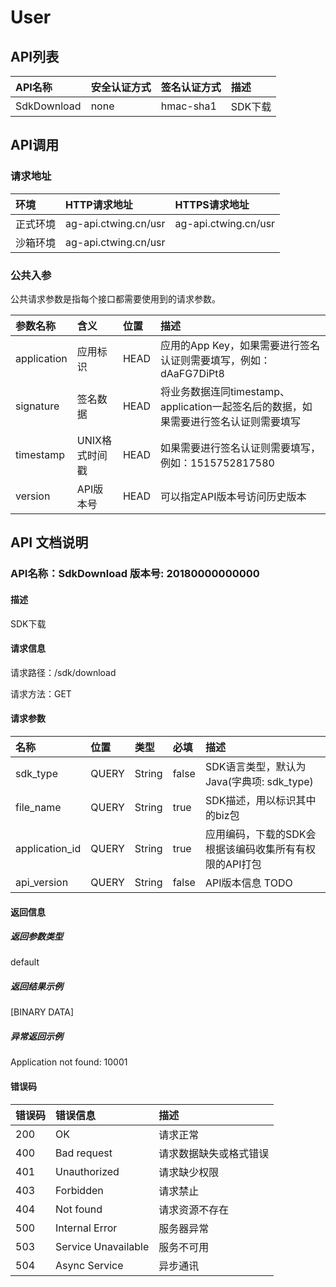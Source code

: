 # User
## API列表
|API名称 | 安全认证方式 | 签名认证方式 | 描述 |
|:-------|:------|:--------|:--------|
|SdkDownload|none|hmac-sha1|SDK下载|

## API调用
### 请求地址

|环境 | HTTP请求地址  | HTTPS请求地址 |
|:-------|:------|:--------|
|正式环境|ag-api.ctwing.cn/usr|ag-api.ctwing.cn/usr|
|沙箱环境|ag-api.ctwing.cn/usr||

### 公共入参

公共请求参数是指每个接口都需要使用到的请求参数。

|参数名称 | 含义  | 位置 | 描述|
|:-------|:------|:--------|:--------|
|application|应用标识|HEAD|应用的App Key，如果需要进行签名认证则需要填写，例如：dAaFG7DiPt8|
|signature|签名数据|HEAD|将业务数据连同timestamp、application一起签名后的数据，如果需要进行签名认证则需要填写|
|timestamp|UNIX格式时间戳|HEAD|如果需要进行签名认证则需要填写，例如：1515752817580|
|version|API版本号|HEAD|可以指定API版本号访问历史版本|

## API 文档说明
### API名称：SdkDownload   版本号: 20180000000000

#### 描述

SDK下载

#### 请求信息

请求路径：/sdk/download

请求方法：GET

#### 请求参数

|名称 | 位置| 类型| 必填| 描述|
|:-------|:------|:--------|:--------|:--------|
|sdk_type|QUERY|String|false|SDK语言类型，默认为Java(字典项: sdk_type)|
|file_name|QUERY|String|true|SDK描述，用以标识其中的biz包|
|application_id|QUERY|String|true|应用编码，下载的SDK会根据该编码收集所有有权限的API打包|
|api_version|QUERY|String|false|API版本信息 TODO|


#### 返回信息

##### 返回参数类型
default

##### 返回结果示例
[BINARY DATA]

##### 异常返回示例
Application not found: 10001

#### 错误码

|错误码 | 错误信息| 描述|
|:-------|:------|:--------|
|200|OK|请求正常|
|400|Bad request|请求数据缺失或格式错误|
|401|Unauthorized|请求缺少权限|
|403|Forbidden|请求禁止|
|404|Not found|请求资源不存在|
|500|Internal Error|服务器异常|
|503|Service Unavailable|服务不可用|
|504|Async Service|异步通讯|

